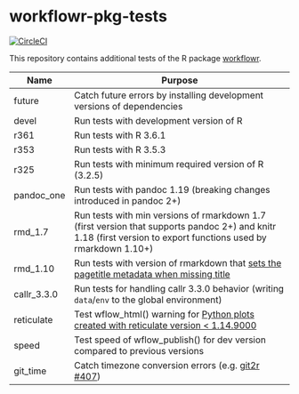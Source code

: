 # workflowr-pkg-tests

[![CircleCI](https://circleci.com/gh/workflowr/workflowr-pkg-tests/tree/master.svg?style=svg)](https://circleci.com/gh/workflowr/workflowr-pkg-tests/tree/master)

This repository contains additional tests of the R package [workflowr][].


[workflowr]: https://github.com/jdblischak/workflowr

Name  | Purpose
------------- | -------------
future        | Catch future errors by installing development versions of dependencies
devel         | Run tests with development version of R
r361          | Run tests with R 3.6.1
r353          | Run tests with R 3.5.3
r325          | Run tests with minimum required version of R (3.2.5)
pandoc_one    | Run tests with pandoc 1.19 (breaking changes introduced in pandoc 2+)
rmd_1.7       | Run tests with min versions of rmarkdown 1.7 (first version that supports pandoc 2+) and knitr 1.18 (first version to export functions used by rmarkdown 1.10+)
rmd_1.10      | Run tests with version of rmarkdown that [sets the pagetitle metadata when missing title][rmarkdown1355]
callr_3.3.0   | Run tests for handling callr 3.3.0 behavior (writing `data`/`env` to the global environment)
reticulate    | Test wflow_html() warning for [Python plots created with reticulate version < 1.14.9000][workflowr181]
speed         | Test speed of wflow_publish() for dev version compared to previous versions
git_time      | Catch timezone conversion errors (e.g. [git2r #407][git2r407])

[git2r407]: https://github.com/ropensci/git2r/issues/407
[rmarkdown1355]: https://github.com/rstudio/rmarkdown/pull/1355
[workflowr181]: https://github.com/jdblischak/workflowr/issues/181
